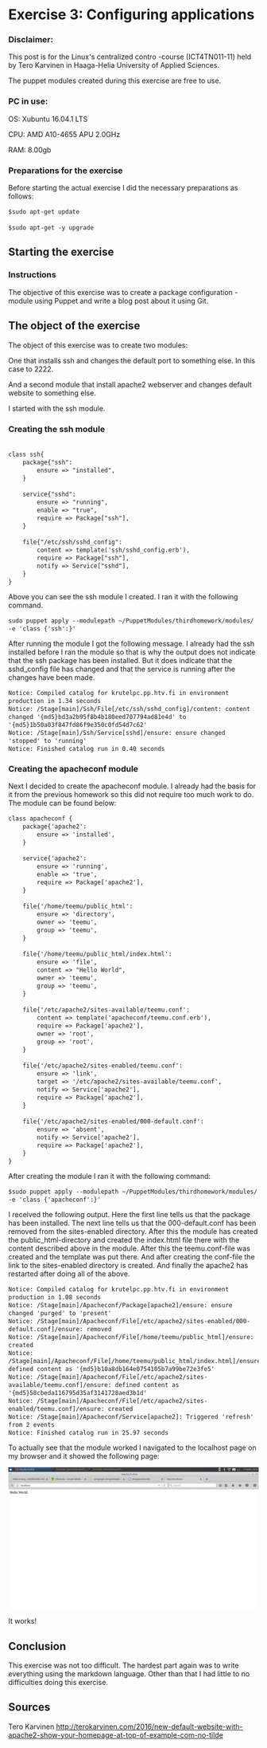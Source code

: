 # Exercise 3: Configuring applications

### Disclaimer:

This post is for the Linux's centralized contro -course (ICT4TN011-11) held by Tero Karvinen in Haaga-Helia University of Applied Sciences.

The puppet modules created during this exercise are free to use.

### PC in use:

OS: Xubuntu 16.04.1 LTS

CPU: AMD A10-4655 APU 2.0GHz

RAM: 8.00gb

### Preparations for the exercise

Before starting the actual exercise I did the necessary preparations as follows:

```
$sudo apt-get update

$sudo apt-get -y upgrade
```
## Starting the exercise

### Instructions

The objective of this exercise was to create a package configuration -module using Puppet and write a blog post about it using Git.

## The object of the exercise

The object of this exercise was to create two modules:

One that installs ssh and changes the default port to something else. In this case to 2222.

And a second module that install apache2 webserver and changes default website to something else.

I started with the ssh module.

### Creating the ssh module

```

class ssh{	
	package{"ssh":
		ensure => "installed",
	}
	
	service{"sshd":
		ensure => "running",
		enable => "true",
		require => Package["ssh"],
	}
	
	file{"/etc/ssh/sshd_config":
		content => template('ssh/sshd_config.erb'),
		require => Package["ssh"],
		notify => Service["sshd"],
	}
}
```
Above you can see the ssh module I created. I ran it with the following command.

```
sudo puppet apply --modulepath ~/PuppetModules/thirdhomework/modules/ -e 'class {'ssh':}'
```
After running the module I got the following message. I already had the ssh installed before I ran the module so that is why the output does not indicate
that the ssh package has been installed. But it does indicate that the sshd_config file has changed and that the service is running after the changes have been made.
```
Notice: Compiled catalog for krutelpc.pp.htv.fi in environment production in 1.34 seconds
Notice: /Stage[main]/Ssh/File[/etc/ssh/sshd_config]/content: content changed '{md5}bd3a2b95f8b4b180eed707794ad81e4d' to '{md5}1b50a03f847fd86f9e350c0fd54d7c62'
Notice: /Stage[main]/Ssh/Service[sshd]/ensure: ensure changed 'stopped' to 'running'
Notice: Finished catalog run in 0.40 seconds
```
### Creating the apacheconf module

Next I decided to create the apacheconf module. I already had the basis for it from the previous homework so this did not require too much work to do. The module can be found below: 

```
class apacheconf {
	package{'apache2':
		ensure => 'installed',
	}

	service{'apache2':
		ensure => 'running',
		enable => 'true',
		require => Package['apache2'],
	}
	
	file{'/home/teemu/public_html':
		ensure => 'directory',
		owner => 'teemu',
		group => 'teemu',
	}
	
	file{'/home/teemu/public_html/index.html':
		ensure => 'file',
		content => "Hello World",
		owner => 'teemu',
		group => 'teemu',
	}

	file{'/etc/apache2/sites-available/teemu.conf':
		content => template('apacheconf/teemu.conf.erb'),
		require => Package['apache2'],
		owner => 'root',
		group => 'root',
	}
	
	file{'/etc/apache2/sites-enabled/teemu.conf':
		ensure => 'link',
		target => '/etc/apache2/sites-available/teemu.conf',
		notify => Service['apache2'],
		require => Package['apache2'],
	}
	
	file{'/etc/apache2/sites-enabled/000-default.conf':
		ensure => 'absent',
		notify => Service['apache2'],
		require => Package['apache2'],
	}
}
```
After creating the module I ran it with the following command:

```
$sudo puppet apply --modulepath ~/PuppetModules/thirdhomework/modules/ -e 'class {'apacheconf':}'
```

I received the following output. Here the first line tells us that the package has been installed. The next line tells us that the 000-default.conf has been removed from the sites-enabled directory. After this the module has created the public_html-directory and created the index.html file there with the content described above in the module.
After this the teemu.conf-file was created and the template was put there. And after creating the conf-file the link to the sites-enabled directory is created. And finally the apache2 has restarted after doing all of the above.

```
Notice: Compiled catalog for krutelpc.pp.htv.fi in environment production in 1.08 seconds
Notice: /Stage[main]/Apacheconf/Package[apache2]/ensure: ensure changed 'purged' to 'present'
Notice: /Stage[main]/Apacheconf/File[/etc/apache2/sites-enabled/000-default.conf]/ensure: removed
Notice: /Stage[main]/Apacheconf/File[/home/teemu/public_html]/ensure: created
Notice: /Stage[main]/Apacheconf/File[/home/teemu/public_html/index.html]/ensure: defined content as '{md5}b10a8db164e0754105b7a99be72e3fe5'
Notice: /Stage[main]/Apacheconf/File[/etc/apache2/sites-available/teemu.conf]/ensure: defined content as '{md5}58cbeda116795d35af3141728aed3b1d'
Notice: /Stage[main]/Apacheconf/File[/etc/apache2/sites-enabled/teemu.conf]/ensure: created
Notice: /Stage[main]/Apacheconf/Service[apache2]: Triggered 'refresh' from 2 events
Notice: Finished catalog run in 25.97 seconds
```

To actually see that the module worked I navigated to the localhost page on my browser and it showed the following page:

![alt-text](https://github.com/GarStiver/PuppetModules/blob/master/thirdhomework/localhost.png "localhost")

It works!

## Conclusion

This exercise was not too difficult. The hardest part again was to write everything using the markdown language. Other than that I had little to no difficulties doing this exercise.

## Sources

Tero Karvinen
http://terokarvinen.com/2016/new-default-website-with-apache2-show-your-homepage-at-top-of-example-com-no-tilde


